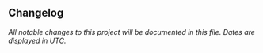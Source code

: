 ﻿## Changelog

_All notable changes to this project will be documented in this file. Dates are displayed in UTC._
